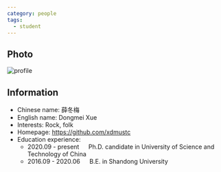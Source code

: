 ```yaml
---
category: people
tags:
  - student
---
```


## Photo

![profile](https://user-images.githubusercontent.com/116997215/198896730-bd549001-4a19-4af6-8c56-e810e9a93006.jpg)

## Information

- Chinese name: 薛冬梅
- English name: Dongmei Xue
- Interests: Rock, folk
- Homepage: <https://github.com/xdmustc>
- Education experience:
  - 2020.09 - present     Ph.D. candidate in University of Science and Technology of China
  - 2016.09 - 2020.06     B.E. in Shandong University
